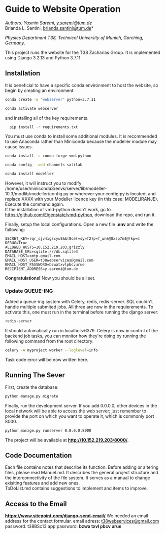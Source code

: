 # Guide to Website Operation
*Authors: 
Yasmin Saremi, y.saremi@tum.de*  
Brianda L. Santini, brianda.santini@tum.de*  

*Physics Department T38, Technical University of Munich, Garching, Germany*.

This project runs the website for the T38 Zacharias Group. It is implemented using Django 3.2.13 and Python 3.7.11.

## Installation
It is beneficial to have a specific conda environment to host the website, so begin by creating an environment 
```bash
conda create -n "webserver" python=3.7.11

conda activate webserver
```
and installing all of the key requirements.
```bash
  pip install -r requirements.txt
``` 
You must use conda to install some additional modules.
It is recommended to use Anaconda rather than Miniconda because the modeller module may cause issues. </br>
 ```bash
 conda install -c conda-forge vmd.python

conda config --add channels salilab

conda install modeller
```
However, it will instruct you to modify /home/user/miniconda3/envs/server/lib/modeller-10.3/modlib/modeller/config.py ~~or wherever your config.py is located,~~ and replace XXXX with your Modeller licence key (in this case: MODELIRANJE). Execute the command again. </br>
If the installation of vmd-python doesn't work, go to https://github.com/Eigenstate/vmd-python, download the repo, and run it.

Finally, setup the local configurations. Open a new file **.env** and write the following:
```
SECRET_KEY=rqr_cjv4igscyu8&&(0ce(=sy=f2)p=f_wn&@0xsp7m$@!kp=d
DEBUG=True
ALLOWED_HOSTS=10.152.219.203,grizzly
DATABASE_URL=sqlite:///db.sqlite3
EMAIL_HOST=smtp.gmail.com
EMAIL_HOST_USER=t38webservices@gmail.com
EMAIL_HOST_PASSWORD=bzwatxvlpbcvurue
RECIPIENT_ADDRESS=y.saremi@tum.de
```

**Congratulations!** Now you should be all set.


### Update QUEUE-ING
Added a queue-ing system with Celery, redis, redis-server. SQL couldn't handle multiple submited jobs.
All three are now in the requierements.
To activate this, one must run in the terminal before running the django server:
```bash
redis-server
```
It should automatically run in localhols:6379. 
Celery is now in control of the backend job tasks, you can monitor how they're doing by running the following command from the root directory:

```bash
celery -A myproject worker --loglevel=info
``` 
Task code error will be now written here.

## Running The Sever
First, create the database:
```bash
python manage.py migrate
```
Finally, run the development server. If you add 0.0.0.0, other devices in the local network will be able to access the web server; just remember to provide the port on which you want to operate it, which is commonly port 8000.
```bash
python manage.py runserver 0.0.0.0:8000
```
The project will be available at **http://10.152.219.203:8000/**.

## Code Documentation
Each file contains notes that describe its function. Before adding or altering files, please read Manuel.md. It describes the general project structure and the interconnectivity of the file system. It serves as a manual to change exisiting features and add new ones. </br>
ToDoList.md contains suggestions to implement and items to improve.

## Access to the Email
**https://www.sitepoint.com/django-send-email/**
We needed an email address for the contact formular. 
email adress: t38webservices@gmail.com
password: t38BSc13
app password: **bzwa txvl pbcv urue**